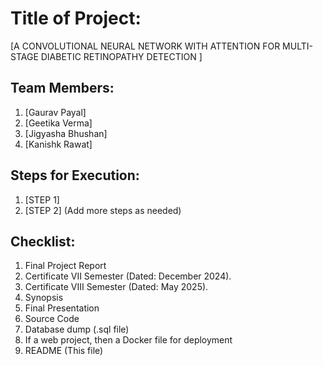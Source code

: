 # Title of Project:
[A CONVOLUTIONAL NEURAL NETWORK
WITH ATTENTION FOR MULTI-
STAGE DIABETIC RETINOPATHY DETECTION 
]

## Team Members:
1. [Gaurav Payal]
2. [Geetika Verma]
3. [Jigyasha Bhushan]
4. [Kanishk Rawat]

## Steps for Execution:
1. [STEP 1]
2. [STEP 2]
   (Add more steps as needed)

## Checklist:
1. Final Project Report
2. Certificate VII Semester (Dated: December 2024).
3. Certificate VIII Semester (Dated: May 2025).
4. Synopsis
5. Final Presentation
6. Source Code
7. Database dump (.sql file)
8. If a web project, then a Docker file for deployment
9. README (This file)
